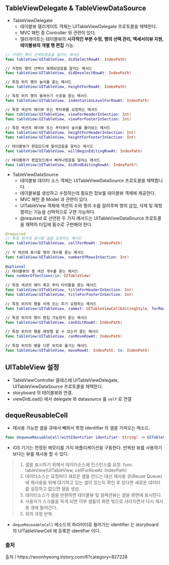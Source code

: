 ## TableViewDelegate & TableViewDataSource
- TableViewDelegate
  - 테이블뷰 델리게이트 객체는 UITableViewDelegate 프로토콜을 채택한다.
  - MVC 패턴 중 Controller 와 관련이 있다.
  - 델리게이트는 테이블뷰의 **시각적인 부분 수정, 행의 선택 관리, 액세서리뷰 지원, 테이블뷰의 개별 행 편집** 가능.
```swift
// 지정된 행이 선택되었음을 알리는 메서드
func tableView(UITableView, didSelectRowAt: IndexPath)

// 지정된 행의 선택이 해제되었음을 알리는 메서드
func tableView(UITableView, didDeselectRowAt: IndexPath)

// 특정 위치 행의 높이를 묻는 메서드
func tableView(UITableView, heightForRowAt: IndexPath)

// 특정 위치 행의 들여쓰기 수준을 묻는 메서드
func tableView(UITableView, indentationLevelForRowAt: IndexPath)

// 특정 섹션의 헤더뷰 또는 푸터뷰를 요청하는 메서드
func tableView(UITableView, viewForHeaderInSection: Int)
func tableView(UITableView, viewForFooterInSection: Int)

// 특정 섹션의 헤더뷰 또는 푸터뷰의 높이를 물어보는 메서드
func tableView(UITableView, heightForHeaderInSection: Int)
func tableView(UITableView, heightForFooterInSection: Int)

// 테이블뷰가 편집모드에 들어갔음을 알리는 메서드
func tableView(UITableView, willBeginEditingRowAt: IndexPath)

// 테이블뷰가 편집모드에서 빠져나왔음을 알리는 메서드
func tableView(UITableView, didEndEditingRowAt: IndexPath?)
```
- TableViewDataSource
  - 테이블뷰 데이터 소스 객체는 UITableViewDataSource 프로토콜을 채택합니다.
  - 테이블뷰를 생성하고 수정하는데 필요한 정보를 테이블뷰 객체에 제공한다.
  - MVC 패턴 중 Model 과 관련이 있다.
  - UITableView 객체에 섹션의 수와 행의 수를 알려주며 행의 삽입, 삭제 및 재정렬하는 기능을 선택적으로 구현 가능하다.
  - @required 로 선언된 두 가지 메서드는 UITableViewDataSource 프로토콜을 채택하 타입에 필수로 구현해야 한다.
```swift
@required 
// 특정 위치에 표시할 셀을 요청하는 메서드
func tableView(UITableView, cellForRowAt: IndexPath) 
 
// 각 섹션에 표시할 행의 개수를 묻는 메서드
func tableView(UITableView, numberOfRowsInSection: Int)
 
@optional
// 테이블뷰의 총 섹션 개수를 묻는 메서드
func numberOfSections(in: UITableView)
 
// 특정 섹션의 헤더 혹은 푸터 타이틀을 묻는 메서드
func tableView(UITableView, titleForHeaderInSection: Int)
func tableView(UITableView, titleForFooterInSection: Int)
 
// 특정 위치의 행을 삭제 또는 추가 요청하는 메서드
func tableView(UITableView, commit: UITableViewCellEditingStyle, forRowAt: IndexPath)
 
// 특정 위치의 행이 편집 가능한지 묻는 메서드
func tableView(UITableView, canEditRowAt: IndexPath)

// 특정 위치의 행을 재정렬 할 수 있는지 묻는 메서드
func tableView(UITableView, canMoveRowAt: IndexPath)
 
// 특정 위치의 행을 다른 위치로 옮기는 메서드
func tableView(UITableView, moveRowAt: IndexPath, to: IndexPath)
```
## UITableView 설정
- TableViewController 클래스에 UITableViewDelegate, UITableViewDataSource 프로토콜을 채택한다.
- storyboard 의 테이블뷰와 연결.
- viewDidLoad() 에서 delegate 와 datasource 를 `self` 로 연결

## dequeReusableCell 
- 재사용 가능한 셀을 큐에서 빼와서 특정 identifier 의 셀을 가져오는 메소드.
```swift
func dequeueResuableCell(withIdentifier identifier: String) -> UITableViewCell?
```
- iOS 기기는 한정된 메모리를 가지 애플리케이션을 구동한다. 반복된 뷰를 사용하기보다는 뷰를 재사용 할 수 있다.

> 1. 셀을 표시하기 위해서 데이터소스에 인스턴스를 요청. func tableView(UITableView, cellForRowAt: IndexPath) 
> 2. 데이터소스는 요청마다 새로운 셀을 만드는 대신 재사용 큐(Reuse Queue)에 재사용을 위해 대기하고 있는 셀이 있는지 확인 후 있다면 새로운 데이터를 설정하고 없으면 셀을 생성.
> 3. 데이터소스가 셀을 반환하면 테이블뷰 및 컬렉션뷰는 셀을 화면에 표시한다.
> 4. 사용자가 스크롤을 하게 되면 이부 셀들이 화면 밖으로 사라지면서 다시 재사용 큐에 들어간다.
> 5. 위의 과정 반복.

- `dequeReuseableCell` 메소드의 파라미터로 들어가는 identifier 는 storyboard 의 UITableViewCell 에 등록한 identifier 이다.

### 출처 
출처ㅣhttps://woonhyeong.tistory.com/6?category=827228
